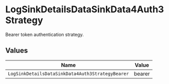 # LogSinkDetailsDataSinkData4Auth3Strategy

Bearer token authentication strategy.


## Values

| Name                                             | Value                                            |
| ------------------------------------------------ | ------------------------------------------------ |
| `LogSinkDetailsDataSinkData4Auth3StrategyBearer` | bearer                                           |